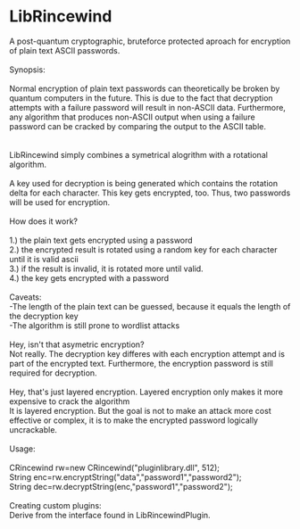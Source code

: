 # LibRincewind

A post-quantum cryptographic, bruteforce protected aproach for encryption of plain text ASCII passwords.<br>
<br>
Synopsis:<br>
<br>
Normal encryption of plain text passwords can theoretically be broken by quantum computers in the future. This is due to the fact that decryption attempts with a failure password will result in non-ASCII data. Furthermore, any algorithm that produces non-ASCII output when using a failure password can be cracked by comparing the output to the ASCII table. <br><br>
<br>
LibRincewind simply combines a symetrical alogrithm with a rotational algorithm.<br>
<br>
A key used for decryption is being generated which contains the rotation delta for each character. This key gets encrypted, too.
Thus, two passwords will be used for encryption.<br>
<br>
How does it work?<br>
<br>
1.) the plain text gets encrypted using a password<br>
2.) the encrypted result is rotated using a random key for each character until it is valid ascii<br>
3.) if the result is invalid, it is rotated more until valid.<br>
4.) the key gets encrypted with a password<br>
<br>
Caveats:<br>
-The length of the plain text can be guessed, because it equals the length of the decryption key<br>
-The algorithm is still prone to wordlist attacks<br>
<br>
Hey, isn't that asymetric encryption?<br>
Not really. The decryption key differes with each encryption attempt and is part of the encrypted text. Furthermore, the encryption password is still required for decryption.<br>
<br>
Hey, that's just layered encryption. Layered encryption only makes it more expensive to crack the algorithm<br>
It is layered encryption. But the goal is not to make an attack more cost effective or complex, it is to make the encrypted password logically uncrackable.<br>
<br>
Usage:<br>
<br>
CRincewind rw=new CRincewind("pluginlibrary.dll", 512);<br>
String enc=rw.encryptString("data","password1","password2");<br>
String dec=rw.decryptString(enc,"password1","password2");<br>
<br>
Creating custom plugins:<br>
Derive from the interface found in LibRincewindPlugin.
